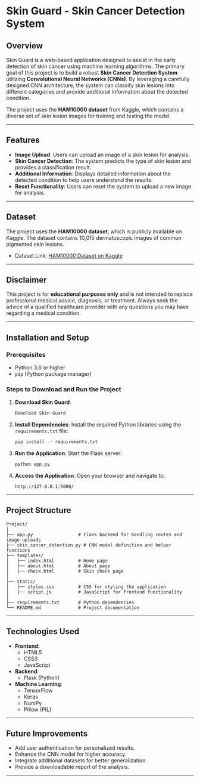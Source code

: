 # Skin Guard - Skin Cancer Detection System

## Overview
Skin Guard is a web-based application designed to assist in the early detection of skin cancer using machine learning algorithms. The primary goal of this project is to build a robust **Skin Cancer Detection System** utilizing **Convolutional Neural Networks (CNNs)**. By leveraging a carefully designed CNN architecture, the system can classify skin lesions into different categories and provide additional information about the detected condition.

The project uses the **HAM10000 dataset** from Kaggle, which contains a diverse set of skin lesion images for training and testing the model.

---

## Features
- **Image Upload**: Users can upload an image of a skin lesion for analysis.
- **Skin Cancer Detection**: The system predicts the type of skin lesion and provides a classification result.
- **Additional Information**: Displays detailed information about the detected condition to help users understand the results.
- **Reset Functionality**: Users can reset the system to upload a new image for analysis.

---

## Dataset
The project uses the **HAM10000 dataset**, which is publicly available on Kaggle. The dataset contains 10,015 dermatoscopic images of common pigmented skin lesions.

- Dataset Link: [HAM10000 Dataset on Kaggle](https://www.kaggle.com/kmader/skin-cancer-mnist-ham10000)

---

## Disclaimer
This project is for **educational purposes only** and is not intended to replace professional medical advice, diagnosis, or treatment. Always seek the advice of a qualified healthcare provider with any questions you may have regarding a medical condition.

---

## Installation and Setup

### Prerequisites
- Python 3.6 or higher
- `pip` (Python package manager)

### Steps to Download and Run the Project
1. **Download Skin Guard**:
   ```bash
   Download Skin Guard
   ```

2. **Install Dependencies**:
   Install the required Python libraries using the `requirements.txt` file:
   ```bash
   pip install -r requirements.txt
   ```

3. **Run the Application**:
   Start the Flask server:
   ```bash
   python app.py
   ```

4. **Access the Application**:
   Open your browser and navigate to:
   ```
   http://127.0.0.1:5000/
   ```

---

## Project Structure
```
Project/
│
├── app.py                 # Flask backend for handling routes and image uploads
├── skin_cancer_detection.py # CNN model definition and helper functions
├── templates/
│   ├── index.html         # Home page
│   ├── about.html         # About page
│   ├── check.html         # Skin check page
│
├── static/
│   ├── styles.css         # CSS for styling the application
│   ├── script.js          # JavaScript for frontend functionality
│
├── requirements.txt       # Python dependencies
└── README.md              # Project documentation
```

---

## Technologies Used
- **Frontend**:
  - HTML5
  - CSS3
  - JavaScript
- **Backend**:
  - Flask (Python)
- **Machine Learning**:
  - TensorFlow
  - Keras
  - NumPy
  - Pillow (PIL)

---

## Future Improvements
- Add user authentication for personalized results.
- Enhance the CNN model for higher accuracy.
- Integrate additional datasets for better generalization.
- Provide a downloadable report of the analysis.

---
